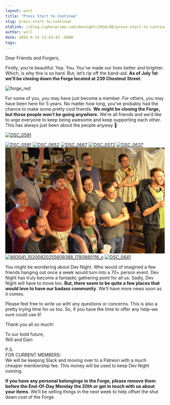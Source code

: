 ```yaml
---
layout: post
title: "Press Start to Continue"
slug: press-start-to-continue
oldlink: //blog.cipherprime.com/devnight/2016/06/press-start-to-continue
author: will
date: 2016-6-14 12:43:43 -0400
tags:
---
```



Dear Friends and Forgers,

Firstly, you’re beautiful. Yep. You. You’ve made our lives better and brighter. Which, is why this is so hard. But, let’s rip off the band-aid. **As of July 1st we’ll be closing down the Forge located at 239 Chestnut Street.**

![](/img/blog/forge_red.png "forge_red")

For some of you, you may have just become a member. For others, you may have been here for 5 years. No matter how long, you’ve probably had the chance to make some pretty cool friends. **We might be closing the Forge, but those people won’t be going anywhere.** We’re all friends and we’d like to urge everyone to keep being awesome and keep supporting each other. This has always just been about the people anyway 🙂

[![](/img/blog/DSC_0591-e1384883267856.jpg "DSC_0591")](/img/blog/DSC_0591-e1384883267856.jpg)

[![](/img/blog/DSC_0591-e1384883267856.jpg "DSC_0591")](/img/blog/DSC_0591-e1384883267856.jpg) [![](/img/blog/DSC_0652-e1384880655127.jpg "DSC_0652")](/img/blog/DSC_0652-e1384880655127.jpg) [![](/img/blog/DSC_0667-e1384880578149.jpg "DSC_0667")](/img/blog/DSC_0667-e1384880578149.jpg) [![](/img/blog/DSC_0572-e1384883374293.jpg "DSC_0572")](/img/blog/DSC_0572-e1384883374293.jpg) [![](/img/blog/DSC_0637-e1384880707212.jpg "DSC_0637")](/img/blog/DSC_0637-e1384880707212.jpg) [![](/img/blog/DSC_0170.jpg "DSC_0170")](/img/blog/DSC_0170.jpg) [![](/img/blog/893041_10200820255609388_1780880116_o.jpg "893041_10200820255609388_1780880116_o")](/img/blog/893041_10200820255609388_1780880116_o.jpg) [![](/img/blog/DSC_0641-e1384880685684.jpg "DSC_0641")](/img/blog/DSC_0641-e1384880685684.jpg)

You might be wondering about Dev Night. Who would of imagined a few friends hanging out once a week would turn into a 70+ person event. Dev Night has truly become a fantastic gathering point for all us. Sadly, Dev Night will have to move too. **But, there seem to be quite a few places that would love to have our badass community**. We’ll have more news soon as it comes.

Please feel free to write us with any questions or concerns. This is also a pretty trying time for us too. So, if you have the time to offer any help–we sure could use it!

Thank you all so much!

To our bold future,  
Will and Dain

P.S.  
FOR CURRENT MEMBERS:  
We will be keeping Slack and moving over to a Patreon with a much cheaper membership fee. This money will be used to keep Dev Night running.

**If you have any personal belongings in the Forge, please remove them before the End-Of-Day Monday the 20th or get in touch with us about your items**. We’ll be selling things in the next week to help offset the shut down cost of the Forge.
